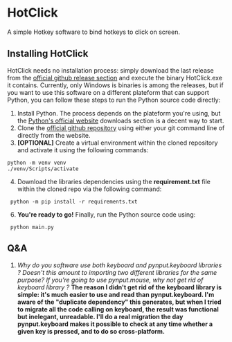 # HotClick
A simple Hotkey software to bind hotkeys to click on screen.

## Installing HotClick
HotClick needs no installation process: simply download the last release from the [official github release section](https://github.com/quentinemusee/HotClick/releases) and execute the binary HotClick.exe it contains.
Currently, only Windows is binaries is among the releases, but if you want to use this software on a different plateform that can support Python, you can follow these steps to run the Python source code directly:
1. Install Python. The process depends on the plateform you're using, but the [Python's official website](https://www.python.org/downloads/) downloads section is a decent way to start.
2. Clone the [official github repository](https://github.com/quentinemusee/HotClick) using either your git command line of directly from the website.
3. **[OPTIONAL]** Create a virtual environment within the cloned repository and activate it using the following commands:
~~~
python -m venv venv
./venv/Scripts/activate
~~~
 4. Download the libraries dependencies using the **requirement.txt** file within the cloned repo via the following command:
~~~
 python -m pip install -r requirements.txt
~~~
 6. **You're ready to go!** Finally, run the Python source code using:
~~~
 python main.py
~~~

## Q&A
1. _Why do you software use both keyboard and pynput.keyboard libraries ? Doesn't this amount to importing two different libraries for the same purpose? If you're going to use pynput.mouse, why not get rid of keyboard library ?_
**The reason I didn't get rid of the keyboard library is simple: it's much easier to use and read than pynput.keyboard. I'm aware of the "duplicate dependency" this generates, but when I tried to migrate all the code calling on keyboard, the result was functional but inelegant, unreadable. I'll do a real migration the day pynput.keyboard makes it possible to check at any time whether a given key is pressed, and to do so cross-platform.**